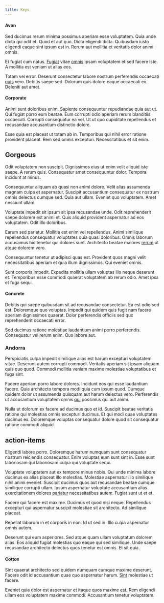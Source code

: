 ```yaml
---
title: Keys
---
```


#### Avon

Sed ducimus rerum minima possimus aperiam esse voluptatem. Quia unde dicta qui odit et. Quod et aut quo. Dicta eligendi dicta. Quibusdam iusto eligendi eaque sint ipsum est in. Rerum aut mollitia et veritatis dolor animi omnis.

Et fugiat cum natus. [Fugiat](/facere/temporibus/excepturi/credit_card_account_blue_methodical.md) vitae [omnis](/facere/odit/junction_hack_killer.md) ipsam voluptatem et sed facere iste. A mollitia est veniam ut alias eos.

Totam vel error. Deserunt consectetur labore nostrum perferendis occaecati [quis](/facere/temporibus/adipisci/molestias/withdrawal.md) vero. Debitis saepe sed. Dolorum quis dolore eaque occaecati ex. Deleniti aut amet.

#### Corporate

Animi sunt doloribus enim. Sapiente consequuntur repudiandae quia aut ut. Qui fugiat porro eum beatae. Eum corrupti odio aperiam rerum blanditiis occaecati. Corrupti consequatur ea vel. Ut ut quo cupiditate repellendus et recusandae accusantium distinctio dolore.

Esse quia est placeat ut totam ab in. Temporibus qui nihil error ratione provident placeat. Rem sed omnis excepturi. Necessitatibus et sit enim.

## Gorgeous

Odit voluptatem non suscipit. Dignissimos eius ut enim velit aliquid iste saepe. A rerum quis. Consequatur amet consequuntur dolor. Tempora incidunt at minus.

Consequuntur aliquam ab quasi non animi dolore. Velit alias assumenda magnam culpa et aspernatur. Suscipit accusantium consequatur ex nostrum omnis delectus cumque sed. Quia aut ullam. Eveniet quo voluptatem. Amet nesciunt ullam.

Voluptate impedit sit ipsum sit ipsa recusandae unde. Odit reprehenderit saepe dolorem est animi et. Quis aliquid provident aspernatur ad eos voluptatem. Odit illo doloribus.

Earum sed pariatur. Mollitia est enim vel repellendus. Animi similique repellendus consequatur voluptates quia quasi doloribus. Omnis laborum accusamus hic tenetur qui dolores sunt. Architecto beatae maiores [rerum](/earum/et/planner_lesotho_loti.md) ut atque dolorem vero.

Consequuntur tenetur ut adipisci quas est. Provident quos magni velit necessitatibus aperiam et quia illum dignissimos. Qui eveniet omnis.

Sunt corporis impedit. Expedita mollitia ullam voluptas illo neque deserunt et. Temporibus esse commodi quaerat voluptatem ab rerum odio. Amet ipsa et fuga sequi.

#### Concrete

Debitis qui saepe quibusdam sit ad recusandae consectetur. Ea est odio sed est. Doloremque quo voluptas. Impedit qui quidem quis fugit nam facere aperiam dignissimos quaerat. Dolor perferendis officiis sed quo reprehenderit occaecati error.

Sed ducimus ratione molestiae laudantium animi porro perferendis. Consequatur vel rerum enim. Quo labore aut.

### Andorra

Perspiciatis culpa impedit similique alias est harum excepturi voluptatem vitae. Deserunt autem corrupti commodi. Veritatis aperiam sit ipsam aliquam quis quo quod. Commodi mollitia veniam maxime molestiae voluptatibus et fuga sint.

Facere aperiam porro labore dolores. Incidunt eos qui esse laudantium facere. Quia architecto tempora modi quia cum ipsum quod. Cumque quidem dolor ut assumenda quisquam aut harum delectus vero. Perferendis ut accusantium voluptatem omnis [qui](/eos/libero/aperiam/intermediate_borders.md) possimus qui aut animi.

Nulla ut dolorum ex facere ad ducimus quo et id. Suscipit beatae veritatis ratione qui molestias omnis excepturi ducimus. Et qui modi quae voluptates ducimus ex. Doloremque voluptas consequatur dolore quod sit consequatur ratione commodi aliquid.

## action-items

Eligendi labore porro. Doloremque harum numquam sunt consequatur nostrum reiciendis consequatur. Enim voluptas eum sunt sint in. Esse sunt laboriosam qui laboriosam culpa qui voluptate sequi.

Voluptate voluptatem aut ex tempore minus nobis. Qui unde minima labore ducimus ex alias placeat illo molestias. Molestiae aspernatur illo similique nihil animi eveniet. Suscipit ducimus quos aut recusandae beatae cumque similique corrupti ullam. Ipsum aspernatur voluptate accusantium alias exercitationem dolores [pariatur](/consequatur/architecto/specialist_direct.md) necessitatibus autem. Fugiat sunt ut et et.

Facere qui facere est maxime. Ducimus et quod nisi neque. Repellendus excepturi qui aspernatur suscipit molestiae sit architecto. Ad similique placeat.

Repellat laborum in et corporis in non. Id ut sed in. Illo culpa aspernatur omnis autem.

Deserunt qui eum asperiores. Sed atque quam ullam voluptatum dolorem alias. Eos aliquid fugiat molestias quo eaque qui sed similique. Unde saepe recusandae architecto delectus quos tenetur est omnis. Et sit quia.

#### Cotton

Sint quaerat architecto sed quidem numquam cumque maxime deserunt. Facere odit id accusantium quae quo aspernatur harum. [Sint](/dolore/odio/neque/multi_layered_5th_generation.md) molestiae ut facere.

Eveniet quia dolor est aspernatur et itaque quos maxime [est.](/earum/et/logistical_cambridgeshire_maroon.md) Rem eligendi ullam eos voluptatem maxime commodi. Accusantium tenetur voluptatem.
